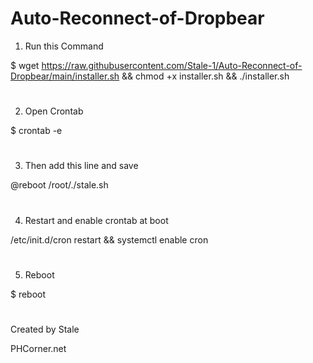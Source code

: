 # Auto-Reconnect-of-Dropbear


1) Run this Command

$ wget https://raw.githubusercontent.com/Stale-1/Auto-Reconnect-of-Dropbear/main/installer.sh && chmod +x installer.sh && ./installer.sh
#
2) Open Crontab

$ crontab -e
#
3) Then add this line and save

@reboot /root/./stale.sh
#
4) Restart and enable crontab at boot

/etc/init.d/cron restart && systemctl enable cron
#
5) Reboot

$ reboot
#
#
Created by Stale

PHCorner.net

